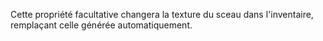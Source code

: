 Cette propriété facultative changera la texture du sceau dans l'inventaire, remplaçant celle générée automatiquement.